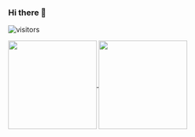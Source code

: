 ### Hi there 👋

![visitors](https://count.getloli.com/get/@stephenwang0317?theme=asoul)

<a href="https://github.com/stephenwang0317">
  <img height=180 align="center" src="https://github-readme-stats.vercel.app/api?username=stephenwang0317&show_icons=true&theme=highcontrast&card_width=200" />
</a>
<a href="https://github.com/stephenwang0317">
  <img height=180 align="center" src="https://github-readme-stats.vercel.app/api/top-langs/?username=stephenwang0317&layout=compact&exclude_repo=GLaDOS-checkin&theme=highcontrast&card_width=300" />
</a>








<!--
**stephenwang0317/stephenwang0317** is a ✨ _special_ ✨ repository because its `README.md` (this file) appears on your GitHub profile.

Here are some ideas to get you started:

- 🔭 I’m currently working on ...
- 🌱 I’m currently learning ...
- 👯 I’m looking to collaborate on ...
- 🤔 I’m looking for help with ...
- 💬 Ask me about ...
- 📫 How to reach me: ...
- 😄 Pronouns: ...
- ⚡ Fun fact: ...
-->

